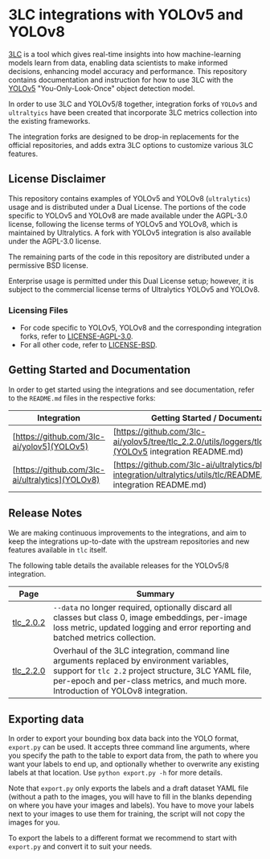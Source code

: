 # 3LC integrations with YOLOv5 and YOLOv8

[3LC](https://3lc.ai) is a tool which gives real-time insights into how
machine-learning models learn from data, enabling data scientists to make
informed decisions, enhancing model accuracy and performance. This repository
contains documentation and instruction for how to use 3LC with the
[YOLOv5](https://github.com/ultralytics/yolov5) "You-Only-Look-Once" object
detection model.

In order to use 3LC and YOLOv5/8 together, integration forks of `YOLOv5` and `ultraltyics` have been
created that incorporate 3LC metrics collection into the existing frameworks.

The integration forks are designed to be drop-in replacements for the official
repositories, and adds extra 3LC options to customize various 3LC features.

## License Disclaimer

This repository contains examples of YOLOv5 and YOLOv8 (`ultralytics`) usage and is distributed under a
Dual License. The portions of the code specific to YOLOv5 and YOLOv8 are made available
under the AGPL-3.0 license, following the license terms of YOLOv5 and YOLOv8, which is
maintained by Ultralytics. A fork with YOLOv5 integration is also available
under the AGPL-3.0 license.

The remaining parts of the code in this repository are distributed under a
permissive BSD license.

Enterprise usage is permitted under this Dual License setup; however, it is
subject to the commercial license terms of Ultralytics YOLOv5 and YOLOv8.

### Licensing Files

- For code specific to YOLOv5, YOLOv8 and the corresponding integration forks, refer to [LICENSE-AGPL-3.0](./LICENSE-AGPL-3.0).
- For all other code, refer to [LICENSE-BSD](./LICENSE-BSD).

## Getting Started and Documentation

In order to get started using the integrations and see documentation, refer to the `README.md` files in the respective forks:

| Integration                                     | Getting Started / Documentation                                                                                            |
| ----------------------------------------------- | -------------------------------------------------------------------------------------------------------------------------- |
| [https://github.com/3lc-ai/yolov5](YOLOv5)      | [https://github.com/3lc-ai/yolov5/tree/tlc_2.2.0/utils/loggers/tlc/README.md](YOLOv5 integration README.md)                |
| [https://github.com/3lc-ai/ultralytics](YOLOv8) | [https://github.com/3lc-ai/ultralytics/blob/tlc-integration/ultralytics/utils/tlc/README.md](YOLOv8 integration README.md) |

## Release Notes

We are making continuous improvements to the integrations, and aim to keep the integrations up-to-date with the upstream repositories and new features available in `tlc` itself.

The following table details the available releases for the YOLOv5/8 integration.

| Page                                    | Summary                                                                                                                                                                               |
| --------------------------------------- | ------------------------------------------------------------------------------------------------------------------------------------------------------------------------------------- |
| [tlc_2.0.2](release_notes/tlc_2.0.2.md) | `--data` no longer required, optionally discard all classes but class 0, image embeddings, per-image loss metric, updated logging and error reporting and batched metrics collection. |
| [tlc_2.2.0](release_notes/tlc_2.2.0.md) | Overhaul of the 3LC integration, command line arguments replaced by environment variables, support for `tlc 2.2` project structure, 3LC YAML file, per-epoch and per-class metrics, and much more. Introduction of YOLOv8 integration.         |

## Exporting data

In order to export your bounding box data back into the YOLO format, `export.py`
can be used. It accepts three command line arguments, where you specify the path
to the table to export data from, the path to where you want your labels to end
up, and optionally whether to overwrite any existing labels at that location.
Use `python export.py -h` for more details.

Note that `export.py` only exports the labels and a draft dataset YAML file
(without a path to the images, you will have to fill in the blanks depending on
where you have your images and labels). You have to move your labels next to
your images to use them for training, the script will not copy the images for
you.

To export the labels to a different format we recommend to start with
`export.py` and convert it to suit your needs.
